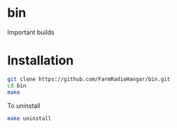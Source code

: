 # bin
Important builds

# Installation

```bash
git clone https://github.com/FarmRadioHangar/bin.git
cd bin
make 
```

To uninstall
```bash
make uninstall
```
